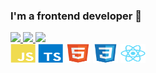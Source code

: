 ### I'm a frontend developer 👾

<div display="block" height="100%">
    <a href="https://github.com/jose-guilherme93">
    <img  width=50% src="https://github-readme-stats.vercel.app/api?username=jose-guilherme93&show_icons=true&theme=dark&include_all_commits=true&count_private=true"/>
    <img   width=40% src="https://github-readme-stats.vercel.app/api/top-langs/?username=jose-guilherme93&layout=compact&langs_count=7&theme=dark"/>
    <a  href="https://git.io/streak-stats"><img width="50%"src="https://streak-stats.demolab.com?user=jose-guilherme93&theme=dark"/></a>
   
</div>


<div display="block" width=90% justify-content="flex-end" align-items="center">
    <img align-items="center" display=flex alt="js" height="30" width="40rem" src="https://raw.githubusercontent.com/devicons/devicon/master/icons/javascript/javascript-plain.svg">
    <img align-items="center" alt="typescript" height="30" width="40" src="https://raw.githubusercontent.com/devicons/devicon/master/icons/typescript/typescript-plain.svg">
    <img align-items="center" alt="HTML" height="30" width="40" src="https://raw.githubusercontent.com/devicons/devicon/master/icons/html5/html5-original.svg">
    <img align-items="center" alt="CSS" height="30" width="40" src="https://raw.githubusercontent.com/devicons/devicon/master/icons/css3/css3-original.svg">
    <img align-items="center" alt="reactjs" height="30" width="40" src="https://raw.githubusercontent.com/devicons/devicon/master/icons/react/react-original.svg">       
</div>
